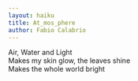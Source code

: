 ```yaml
---
layout: haiku
title: At_mos_phere
author: Fabio Calabrio
---
```


Air, Water and Light <br>
Makes my skin glow, the leaves shine <br>
Makes the whole world bright <br>
